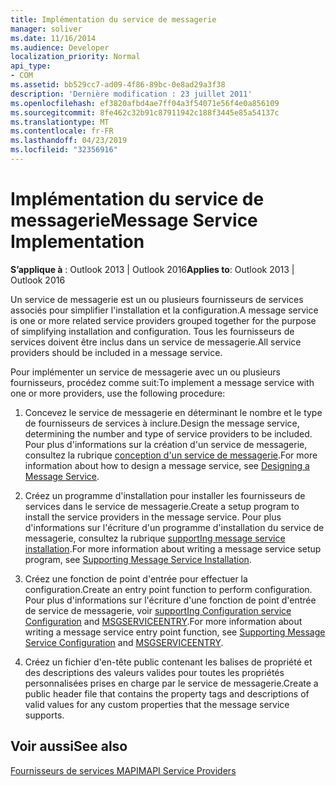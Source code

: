 ```yaml
---
title: Implémentation du service de messagerie
manager: soliver
ms.date: 11/16/2014
ms.audience: Developer
localization_priority: Normal
api_type:
- COM
ms.assetid: bb529cc7-ad09-4f86-89bc-0e8ad29a3f38
description: 'Dernière modification : 23 juillet 2011'
ms.openlocfilehash: ef3820afbd4ae7ff04a3f54071e56f4e0a856109
ms.sourcegitcommit: 8fe462c32b91c87911942c188f3445e85a54137c
ms.translationtype: MT
ms.contentlocale: fr-FR
ms.lasthandoff: 04/23/2019
ms.locfileid: "32356916"
---
```

# <a name="message-service-implementation"></a><span data-ttu-id="bece1-103">Implémentation du service de messagerie</span><span class="sxs-lookup"><span data-stu-id="bece1-103">Message Service Implementation</span></span>

  
  
<span data-ttu-id="bece1-104">**S’applique à** : Outlook 2013 | Outlook 2016</span><span class="sxs-lookup"><span data-stu-id="bece1-104">**Applies to**: Outlook 2013 | Outlook 2016</span></span> 
  
<span data-ttu-id="bece1-105">Un service de messagerie est un ou plusieurs fournisseurs de services associés pour simplifier l'installation et la configuration.</span><span class="sxs-lookup"><span data-stu-id="bece1-105">A message service is one or more related service providers grouped together for the purpose of simplifying installation and configuration.</span></span> <span data-ttu-id="bece1-106">Tous les fournisseurs de services doivent être inclus dans un service de messagerie.</span><span class="sxs-lookup"><span data-stu-id="bece1-106">All service providers should be included in a message service.</span></span>
  
<span data-ttu-id="bece1-107">Pour implémenter un service de messagerie avec un ou plusieurs fournisseurs, procédez comme suit:</span><span class="sxs-lookup"><span data-stu-id="bece1-107">To implement a message service with one or more providers, use the following procedure:</span></span>
  
1. <span data-ttu-id="bece1-108">Concevez le service de messagerie en déterminant le nombre et le type de fournisseurs de services à inclure.</span><span class="sxs-lookup"><span data-stu-id="bece1-108">Design the message service, determining the number and type of service providers to be included.</span></span> <span data-ttu-id="bece1-109">Pour plus d'informations sur la création d'un service de messagerie, consultez la rubrique [conception d'un service de messagerie](designing-a-message-service.md).</span><span class="sxs-lookup"><span data-stu-id="bece1-109">For more information about how to design a message service, see [Designing a Message Service](designing-a-message-service.md).</span></span>
    
2. <span data-ttu-id="bece1-110">Créez un programme d'installation pour installer les fournisseurs de services dans le service de messagerie.</span><span class="sxs-lookup"><span data-stu-id="bece1-110">Create a setup program to install the service providers in the message service.</span></span> <span data-ttu-id="bece1-111">Pour plus d'informations sur l'écriture d'un programme d'installation du service de messagerie, consultez la rubrique [supportIng message service installation](supporting-message-service-installation.md).</span><span class="sxs-lookup"><span data-stu-id="bece1-111">For more information about writing a message service setup program, see [Supporting Message Service Installation](supporting-message-service-installation.md).</span></span> 
    
3. <span data-ttu-id="bece1-112">Créez une fonction de point d'entrée pour effectuer la configuration.</span><span class="sxs-lookup"><span data-stu-id="bece1-112">Create an entry point function to perform configuration.</span></span> <span data-ttu-id="bece1-113">Pour plus d'informations sur l'écriture d'une fonction de point d'entrée de service de messagerie, voir [supportIng Configuration service Configuration](supporting-message-service-configuration.md) and [MSGSERVICEENTRY](msgserviceentry.md).</span><span class="sxs-lookup"><span data-stu-id="bece1-113">For more information about writing a message service entry point function, see [Supporting Message Service Configuration](supporting-message-service-configuration.md) and [MSGSERVICEENTRY](msgserviceentry.md).</span></span> 
    
4. <span data-ttu-id="bece1-114">Créez un fichier d'en-tête public contenant les balises de propriété et des descriptions des valeurs valides pour toutes les propriétés personnalisées prises en charge par le service de messagerie.</span><span class="sxs-lookup"><span data-stu-id="bece1-114">Create a public header file that contains the property tags and descriptions of valid values for any custom properties that the message service supports.</span></span> 
    
## <a name="see-also"></a><span data-ttu-id="bece1-115">Voir aussi</span><span class="sxs-lookup"><span data-stu-id="bece1-115">See also</span></span>



[<span data-ttu-id="bece1-116">Fournisseurs de services MAPI</span><span class="sxs-lookup"><span data-stu-id="bece1-116">MAPI Service Providers</span></span>](mapi-service-providers.md)

